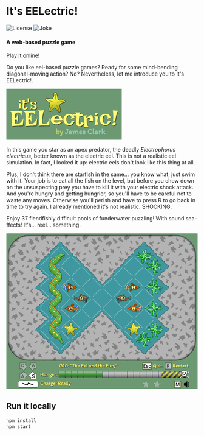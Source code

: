 # It's EELectric!

![License](https://img.shields.io/badge/license-MIT-green)
![Joke](https://img.shields.io/badge/fish-tasty-blue)

#### A web-based puzzle game

[Play it online](https://sbj42.github.io/projects/its-eelectric/)!

Do you like eel-based puzzle games?  Ready for some mind-bending diagonal-moving action?  No?  Nevertheless, let me introduce you to It's EELectric!.

![title image](promo/title2.png)

In this game you star as an apex predator, the deadly _Electrophorus electricus_, better known as the electric eel. This is not a realistic eel simulation. In fact, I looked it up: electric eels don't look like this thing at all.

Plus, I don't think there are starfish in the same... you know what, just swim with it.  Your job is to eat all the fish on the level, but before you chow down on the unsuspecting prey you have to kill it with your electric shock attack.  And you're hungry and getting hungrier, so you'll have to be careful not to waste any moves.  Otherwise you'll perish and have to press R to go back in time to try again.  I already mentioned it's not realistic.  SHOCKING.

Enjoy 37 fiendfishly difficult pools of funderwater puzzling!  With sound sea-ffects!  It's... reel... something.

![example: level G10](promo/g10.png)

## Run it locally

~~~
npm install
npm start
~~~
